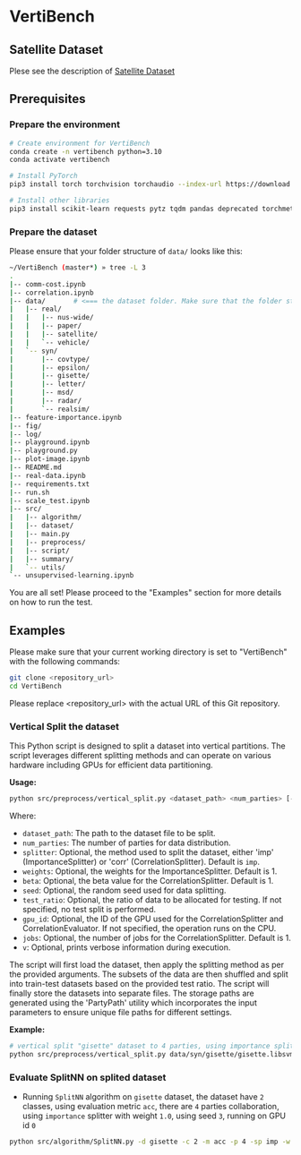 # VertiBench

## Satellite Dataset

Plese see the description of [Satellite Dataset](Satellite.md)

## Prerequisites

### Prepare the environment
```bash
# Create environment for VertiBench
conda create -n vertibench python=3.10
conda activate vertibench

# Install PyTorch
pip3 install torch torchvision torchaudio --index-url https://download.pytorch.org/whl/cu118

# Install other libraries
pip3 install scikit-learn requests pytz tqdm pandas deprecated torchmetrics shap matplotlib tifffile opencv-python scipy pymoo xgboost difflib
```

### Prepare the dataset
Please ensure that your folder structure of `data/` looks like this:

```bash
~/VertiBench (master*) » tree -L 3
.
|-- comm-cost.ipynb
|-- correlation.ipynb
|-- data/       # <=== the dataset folder. Make sure that the folder structure is the same.
|   |-- real/
|   |   |-- nus-wide/
|   |   |-- paper/
|   |   |-- satellite/
|   |   `-- vehicle/
|   `-- syn/
|       |-- covtype/
|       |-- epsilon/
|       |-- gisette/
|       |-- letter/
|       |-- msd/
|       |-- radar/
|       `-- realsim/
|-- feature-importance.ipynb
|-- fig/
|-- log/
|-- playground.ipynb
|-- playground.py
|-- plot-image.ipynb
|-- README.md
|-- real-data.ipynb
|-- requirements.txt
|-- run.sh
|-- scale_test.ipynb
|-- src/
|   |-- algorithm/
|   |-- dataset/
|   |-- main.py
|   |-- preprocess/
|   |-- script/
|   |-- summary/
|   `-- utils/
`-- unsupervised-learning.ipynb
```

You are all set! Please proceed to the "Examples" section for more details on how to run the test.

## Examples

Please make sure that your current working directory is set to "VertiBench" with the following commands:

```bash
git clone <repository_url> 
cd VertiBench
```

Please replace <repository_url> with the actual URL of this Git repository.

### Vertical Split the dataset
This Python script is designed to split a dataset into vertical partitions. The script leverages different splitting methods and can operate on various hardware including GPUs for efficient data partitioning. 

**Usage:**
```bash
python src/preprocess/vertical_split.py <dataset_path> <num_parties> [-sp <splitter>] [-w <weights>] [-b <beta>] [-s <seed>] [-t <test_ratio>] [-g <gpu_id>] [-j <jobs>] [-v]
```

Where:
- `dataset_path`: The path to the dataset file to be split.
- `num_parties`: The number of parties for data distribution.
- `splitter`: Optional, the method used to split the dataset, either 'imp' (ImportanceSplitter) or 'corr' (CorrelationSplitter). Default is `imp`.
- `weights`: Optional, the weights for the ImportanceSplitter. Default is 1.
- `beta`: Optional, the beta value for the CorrelationSplitter. Default is 1.
- `seed`: Optional, the random seed used for data splitting.
- `test_ratio`: Optional, the ratio of data to be allocated for testing. If not specified, no test split is performed.
- `gpu_id`: Optional, the ID of the GPU used for the CorrelationSplitter and CorrelationEvaluator. If not specified, the operation runs on the CPU.
- `jobs`: Optional, the number of jobs for the CorrelationSplitter. Default is 1.
- `v`: Optional, prints verbose information during execution.

The script will first load the dataset, then apply the splitting method as per the provided arguments. The subsets of the data are then shuffled and split into train-test datasets based on the provided test ratio. The script will finally store the datasets into separate files. The storage paths are generated using the 'PartyPath' utility which incorporates the input parameters to ensure unique file paths for different settings.

**Example:**

```bash
# vertical split "gisette" dataset to 4 parties, using importance splitter with weight 1.0, 20% data will be allocated for testing, random seed for splitting is 3, running on gpu 0
python src/preprocess/vertical_split.py data/syn/gisette/gisette.libsvm 4 -sp imp -w 1 -t 0.2 -s 3 -g 0
```


### Evaluate SplitNN on splited dataset

- Running `SplitNN` algorithm on `gisette` dataset, the dataset have `2` classes, using evaluation metric `acc`, there are `4` parties collaboration, using `importance` splitter with weight `1.0`, using seed `3`, running on GPU id `0`

```bash
python src/algorithm/SplitNN.py -d gisette -c 2 -m acc -p 4 -sp imp -w 1.0 -s 3 -g 0
```


